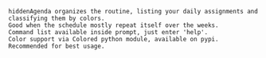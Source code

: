 	hiddenAgenda organizes the routine, listing your daily assignments and classifying them by colors. 
	Good when the schedule mostly repeat itself over the weeks.
	Command list available inside prompt, just enter 'help'.
	Color support via Colored python module, available on pypi. Recommended for best usage.
